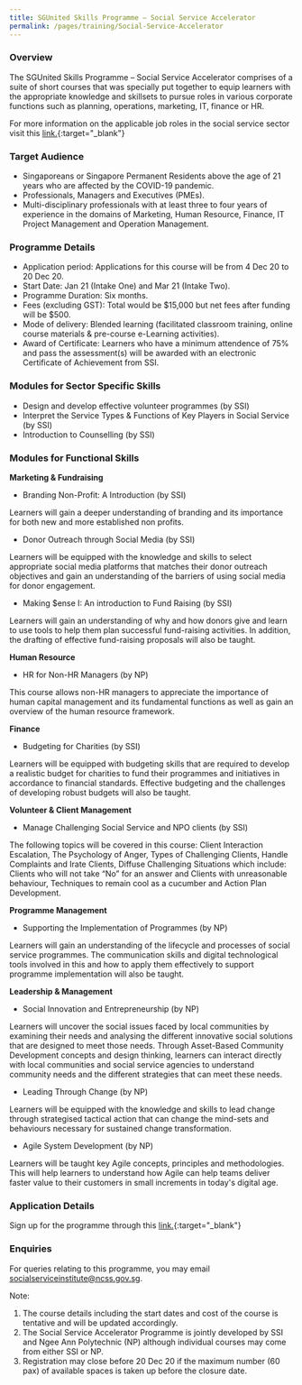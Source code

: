 ```yaml
---
title: SGUnited Skills Programme – Social Service Accelerator
permalink: /pages/training/Social-Service-Accelerator
---
```

### Overview

The SGUnited Skills Programme – Social Service Accelerator comprises of a suite of short courses that was specially put together to equip learners with the appropriate knowledge and skillsets to pursue roles in various corporate functions such as planning, operations, marketing, IT, finance or HR. 

For more information on the applicable job roles in the social service sector visit this [link.](https://www.myskillsfuture.sg/content/portal/en/career-resources/career-resources/campaigns/train-and-skill-up-for-jobs-in-Social-Services.html){:target="_blank"}

### Target Audience

-   Singaporeans or Singapore Permanent Residents above the age of 21 years who are affected by the COVID-19 pandemic.
-   Professionals, Managers and Executives (PMEs).
-   Multi-disciplinary professionals with at least three to four years of experience in the domains of Marketing, Human Resource, Finance, IT Project Management and Operation Management.

### Programme Details

-   Application period: Applications for this course will be from 4 Dec 20 to 20 Dec 20. 
-   Start Date: Jan 21 (Intake One) and Mar 21 (Intake Two).
-   Programme Duration: Six months.
-   Fees (excluding GST): Total would be $15,000 but net fees after funding will be $500. 
-   Mode of delivery: Blended learning (facilitated classroom training, online course materials & pre-course e-Learning activities).
-   Award of Certificate: Learners who have a minimum attendence of 75% and pass the assessment(s) will be awarded with an electronic Certificate of Achievement from SSI.

### Modules for Sector Specific Skills

-   Design and develop effective volunteer programmes (by SSI)
-   Interpret the Service Types & Functions of Key Players in Social Service (by SSI)
-   Introduction to Counselling (by SSI)

### Modules for Functional Skills

**Marketing & Fundraising**
-   Branding Non-Profit: A Introduction (by SSI)

Learners will gain a deeper understanding of branding and its importance for both new and more established non profits.

-   Donor Outreach through Social Media (by SSI)

Learners will be equipped with the knowledge and skills to select appropriate social media platforms that matches their donor outreach objectives and gain an understanding of the barriers of using social media for donor engagement. 

-   Making $ense I: An introduction to Fund Raising (by SSI)

Learners will gain an understanding of why and how donors give and learn to use tools to help them plan successful fund-raising activities. In addition, the drafting of effective fund-raising proposals will also be taught. 

**Human Resource**
-   HR for Non-HR Managers (by NP)

This course allows non-HR managers to appreciate the importance of human capital management and its fundamental functions as well as gain an overview of the human resource framework.

**Finance**
-   Budgeting for Charities (by SSI)

Learners will be equipped with budgeting skills that are required to develop a realistic budget for charities to fund their programmes and initiatives in accordance to financial standards. Effective budgeting and the challenges of developing robust budgets will also be taught. 

**Volunteer & Client Management**
-   Manage Challenging Social Service and NPO clients (by SSI)

The following topics will be covered in this course: Client Interaction Escalation, The Psychology of Anger, Types of Challenging Clients, Handle Complaints and Irate Clients, Diffuse Challenging Situations which include: Clients who will not take “No” for an answer and Clients with unreasonable behaviour, Techniques to remain cool as a cucumber and Action Plan Development. 

**Programme Management**
-   Supporting the Implementation of Programmes (by NP)

Learners will gain an understanding of the lifecycle and processes of social service programmes. The communication skills and digital technological tools involved in this and how to apply them effectively to support programme implementation will also be taught.

**Leadership & Management** 
-   Social Innovation and Entrepreneurship (by NP)

Learners will uncover the social issues faced by local communities by examining their needs and analysing the different innovative social solutions that are designed to meet those needs. Through Asset-Based Community Development concepts and design thinking, learners can interact directly with local communities and social service agencies to understand community needs and the different strategies that can meet these needs.

-   Leading Through Change (by NP)

Learners will be equipped with the knowledge and skills to lead change through strategised tactical action that can change the mind-sets and behaviours necessary for sustained change transformation.

-   Agile System Development (by NP)

Learners will be taught key Agile concepts, principles and methodologies. This will help learners to understand how Agile can help teams deliver faster value to their customers in small increments in today's digital age.

### Application Details 

Sign up for the programme through this [link.](https://e-services.ncss.gov.sg/Training/Course/DetailProgramme/1193808a-3435-eb11-816c-000c296ee030 ){:target="_blank"}

### Enquiries

For queries relating to this programme, you may email socialserviceinstitute@ncss.gov.sg.

Note:

1. The course details including the start dates and cost of the course is tentative and will be updated accordingly.
2. The Social Service Accelerator Programme is jointly developed by SSI and Ngee Ann Polytechnic (NP) although individual courses may come from either SSI or NP.
3. Registration may close before 20 Dec 20 if the maximum number (60 pax) of available spaces is taken up before the closure date.

